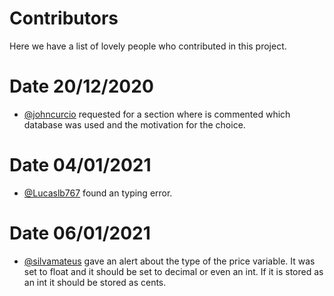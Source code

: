 # Contributors 

Here we have a list of lovely people who contributed in this project.

# Date 20/12/2020

* [@johncurcio](https://github.com/johncurcio) requested for a section where is commented which database was used and the motivation for the choice.


# Date 04/01/2021

* [@Lucaslb767](https://github.com/Lucaslb767) found an typing error.


# Date 06/01/2021

* [@silvamateus](https://github.com/silvamateus) gave an alert about the type of the price variable. It was set to float and it should be set to decimal or even an int. If it is stored as an int it should be stored as cents.
